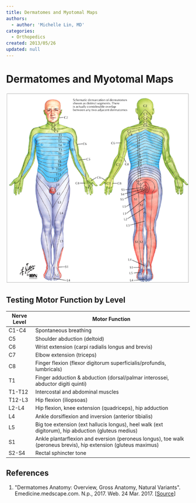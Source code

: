 ```yaml
---
title: Dermatomes and Myotomal Maps
authors:
  - author: 'Michelle Lin, MD'
categories:
  - Orthopedics
created: 2013/05/26
updated: null
---
```


# Dermatomes and Myotomal Maps

![Dermatome map diagram](media/dermatomes_image-1.png)

## Testing Motor Function by Level

| Nerve Level |  Motor Function |
| ----- | --- |
| C1-C4 | Spontaneous breathing |
| C5 | Shoulder abduction (deltoid) |
| C6 | Wrist extension (carpi radialis longus and brevis) |
| C7 | Elbow extension (triceps) |
| C8 | Finger flexion (flexor digitorum superficialis/profundis, lumbricals) |
| T1 |  Finger adduction & abduction (dorsal/palmar interossei, abductor digiti quinti) |
| T1-T12 | Intercostal and abdominal muscles |
| T12-L3 | Hip flexion (iliopsoas) |
| L2-L4 | Hip flexion, knee extension (quadriceps), hip adduction
| L4 | Ankle dorsiflexion and inversion (anterior tibialis) |
| L5 | Big toe extension (ext hallucis longus), heel walk (ext digitorum), hip abduction (gluteus medius) |
| S1 | Ankle plantarflexion and eversion (peroneus longus), toe walk (peroneus brevis), hip extension (gluteus maximus) |
| S2-S4 | Rectal sphincter tone |

## References

1. "Dermatomes Anatomy: Overview, Gross Anatomy, Natural Variants". Emedicine.medscape.com. N.p., 2017. Web. 24 Mar. 2017. [[Source](http://emedicine.medscape.com/article/1878388-overview)]
